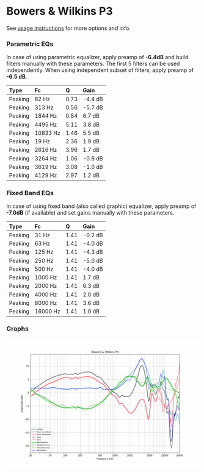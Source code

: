 # Bowers & Wilkins P3
See [usage instructions](https://github.com/jaakkopasanen/AutoEq#usage) for more options and info.

### Parametric EQs
In case of using parametric equalizer, apply preamp of **-6.4dB** and build filters manually
with these parameters. The first 5 filters can be used independently.
When using independent subset of filters, apply preamp of **-6.5 dB**.

| Type    | Fc       |    Q | Gain    |
|:--------|:---------|:-----|:--------|
| Peaking | 82 Hz    | 0.73 | -4.4 dB |
| Peaking | 313 Hz   | 0.56 | -5.7 dB |
| Peaking | 1844 Hz  | 0.84 | 6.7 dB  |
| Peaking | 4495 Hz  | 5.11 | 3.8 dB  |
| Peaking | 10833 Hz | 1.46 | 5.5 dB  |
| Peaking | 19 Hz    | 2.36 | 1.9 dB  |
| Peaking | 2616 Hz  | 3.96 | 1.7 dB  |
| Peaking | 3264 Hz  | 1.06 | -0.8 dB |
| Peaking | 3619 Hz  | 3.08 | -1.0 dB |
| Peaking | 4129 Hz  | 2.97 | 1.2 dB  |

### Fixed Band EQs
In case of using fixed band (also called graphic) equalizer, apply preamp of **-7.0dB**
(if available) and set gains manually with these parameters.

| Type    | Fc       |    Q | Gain    |
|:--------|:---------|:-----|:--------|
| Peaking | 31 Hz    | 1.41 | -0.2 dB |
| Peaking | 63 Hz    | 1.41 | -4.0 dB |
| Peaking | 125 Hz   | 1.41 | -4.3 dB |
| Peaking | 250 Hz   | 1.41 | -5.0 dB |
| Peaking | 500 Hz   | 1.41 | -4.0 dB |
| Peaking | 1000 Hz  | 1.41 | 1.7 dB  |
| Peaking | 2000 Hz  | 1.41 | 6.3 dB  |
| Peaking | 4000 Hz  | 1.41 | 2.0 dB  |
| Peaking | 8000 Hz  | 1.41 | 3.6 dB  |
| Peaking | 16000 Hz | 1.41 | 1.0 dB  |

### Graphs
![](./Bowers%20&%20Wilkins%20P3.png)
